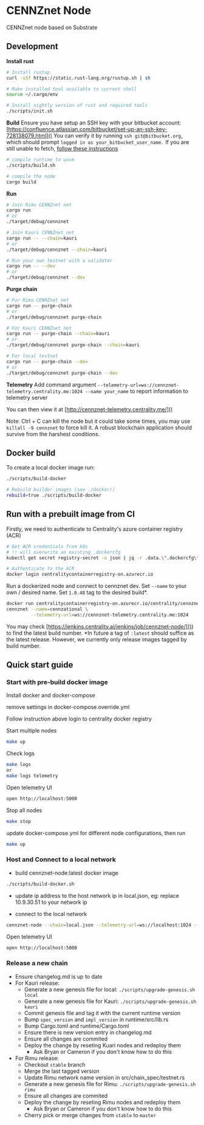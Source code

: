 # CENNZnet Node

CENNZnet node based on Substrate

## Development

__Install rust__
```bash
# Install rustup
curl -sSf https://static.rust-lang.org/rustup.sh | sh

# Make installed tool available to current shell
source ~/.cargo/env

# Install nightly version of rust and required tools
./scripts/init.sh
```


__Build__
Ensure you have setup an SSH key with your bitbucket account: [https://confluence.atlassian.com/bitbucket/set-up-an-ssh-key-728138079.html]()
You can verify it by running `ssh git@bitbucket.org`, which should prompt `logged in as your_bitbucket_user_name.`
If you are still unable to fetch, [follow these instructions](https://github.com/rust-lang/cargo/issues/2078#issuecomment-434388584)

```bash
# compile runtime to wasm
./scripts/build.sh

# compile the node
cargo build
```


__Run__
```bash
# Join Rimu CENNZnet net
cargo run
# or
./target/debug/cennznet

# Join Kauri CENNZnet net
cargo run -- --chain=kauri
# or
./target/debug/cennznet --chain=kauri

# Run your own testnet with a validator
cargo run -- --dev
# or
./target/debug/cennznet --dev
```


__Purge chain__
```bash
# For Rimu CENNZnet net
cargo run -- purge-chain
# or
./target/debug/cennznet purge-chain

# For Kauri CENNZnet net
cargo run -- purge-chain --chain=kauri
# or
./target/debug/cennznet purge-chain --chain=kauri

# For local testnet
cargo run -- purge-chain --dev
# or
./target/debug/cennznet purge-chain --dev
```


__Telemetry__
Add command argument `--telemetry-url=ws://cennznet-telemetry.centrality.me:1024 --name your_name` to report information to telemetry server

You can then view it at [http://cennznet-telemetry.centrality.me/]()


Note: Ctrl + C can kill the node but it could take some times, you may use `killall -9 cennznet` to force kill it. A robust blockchain application should survive from the harshest conditions.


## Docker build
To create a local docker image run:
```bash
./scripts/build-docker

# Rebuild builder images (see ./docker/)
rebuild=true ./scripts/build-docker
```

## Run with a prebuilt image from CI

Firstly, we need to authenticate to Centrality's azure container registry (ACR)
```bash
# Get ACR credentials from k8s
# !! will overwrite an existing .dockercfg
kubectl get secret registry-secret -o json | jq -r .data.\".dockercfg\" | base64 -D > ~/.dockercfg

# Authenticate to the ACR
docker login centralitycontainerregistry-on.azurecr.io
```

Run a dockerized node and connect to cennznet dev.
Set `--name` to your own / desired name.
Set `1.0.48` tag to the desired build*.

```bash
docker run centralitycontainerregistry-on.azurecr.io/centrality/cennznet:1.0.48 \
cennznet --name=cennzational \
         --telemetry-url=ws://cennznet-telemetry.centrality.me:1024
```

You may check [https://jenkins.centrality.ai/jenkins/job/cennznet-node/]()) to find the latest build number.
*In future a tag of `:latest` should suffice as the latest release.
However, we currently only release images tagged by build number.

## Quick start guide

### Start with pre-build docker image

Install docker and docker-compose

remove settings in docker-compose.override.yml

Follow instruction above login to centrality docker registry

Start multiple nodes
```bash
make up
```

Check logs
```bash
make logs
or
make logs telemetry
```
Open telemetry UI
```bash
open http://localhost:5000
```

Stop all nodes
```bash
make stop
```

update docker-compose.yml for different node configurations, then run
```bash
make up
```

### Host and Connect to a local network

* build cennznet-node:latest docker image
```bash
./scripts/build-docker.sh
```

* update ip address to the host network ip in local.json, eg: replace 10.9.30.51 to your network ip

* connect to the local network
```bash
cennznet-node --chain=local.json --telemetry-url=ws://localhost:1024 --name=local-test
```

Open telemetry UI
```bash
open http://localhost:5000
```

### Release a new chain

- Ensure changelog.md is up to date
- For Kauri release:
	- Generate a new genesis file for local: `./scripts/upgrade-genesis.sh local`
	- Generate a new genesis file for Kauri: `./scripts/upgrade-genesis.sh kauri`
	- Commit genesis file and tag it with the current runtime version
	- Bump `spec_version` and `impl_version` in runtime/src/lib.rs
	- Bump Cargo.toml and runtime/Cargo.toml
	- Ensure there is new version entry in changelog.md
	- Ensure all changes are commited
	- Deploy the change by reseting Kuari nodes and redeploy them
		- Ask Bryan or Cameron if you don't know how to do this
- For Rimu release:
	- Checkout `stable` branch
	- Merge the last tagged version
	- Update Rimu network name version in src/chain_spec/testnet.rs
	- Generate a new genesis file for Rimu: `./scripts/upgrade-genesis.sh rimu`
	- Ensure all changes are commited
	- Deploy the change by reseting Rimu nodes and redeploy them
		- Ask Bryan or Cameron if you don't know how to do this
	- Cherry pick or merge changes from `stable` to `master`



